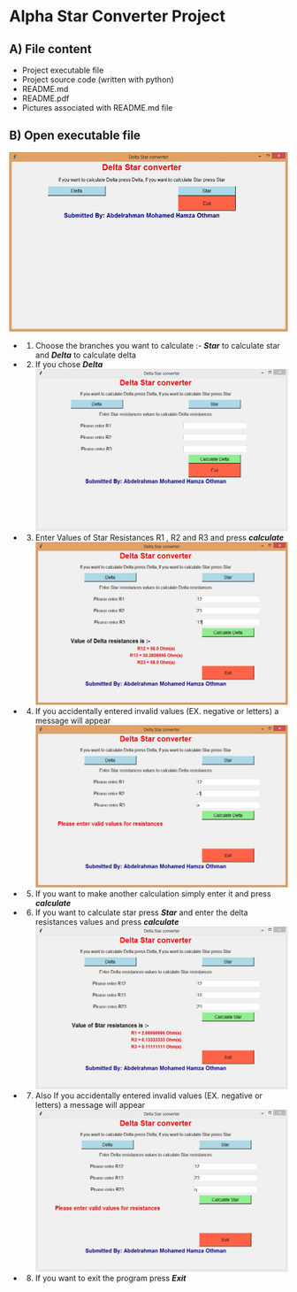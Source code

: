 # Alpha Star Converter Project

## A) File content
* Project executable file 
* Project source code (written with python)
* README.md
* README.pdf
* Pictures associated with README.md file

## B) Open executable file
![Run](Images/Run.JPG)
* 1) Choose the branches you want to calculate :- ***Star*** to calculate star and ***Delta*** to calculate delta
* 2) If you chose ***Delta***
![Delta](Images/Delta.JPG)
* 3) Enter Values of Star Resistances R1 , R2 and R3 and press ***calculate***
![DeltaValues](Images/DeltaValues.JPG)
* 4) If you accidentally entered invalid values (EX. negative or letters) a message will appear 
![DeltaInvalid](Images/DeltaInvalid.JPG)
* 5) If you want to make another calculation simply enter it and press ***calculate***
* 6) If you want to calculate star press ***Star*** and enter the delta resistances values and press ***calculate***
![star](Images/StarChoose.JPG)
* 7) Also If you accidentally entered invalid values (EX. negative or letters) a message will appear
![StarInvalid](Images/StarInvalid.JPG)
* 8) If you want to exit the program press ***Exit*** 